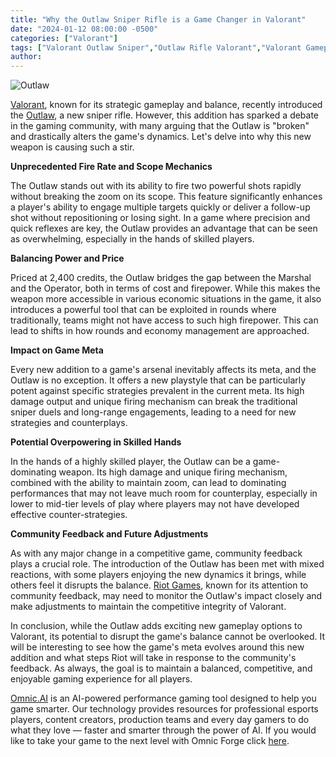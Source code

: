 ```yaml
---
title: "Why the Outlaw Sniper Rifle is a Game Changer in Valorant"
date: "2024-01-12 08:00:00 -0500"
categories: ["Valorant"]
tags: ["Valorant Outlaw Sniper","Outlaw Rifle Valorant","Valorant Gameplay Changes","Valorant Weapon Balance","New Sniper Rifle Valorant","Valorant Meta Shift","Valorant Competitive Play","Valorant Weapon Strategy","Valorant Game Updates","Valorant Outlaw Impact"]
author:
---
```


![Outlaw](/2024-01-12-Why-the-Outlaw-Sniper-Rifle-is-a-Game-Changer-in-Valorant.png)

[Valorant](https://playvalorant.com/en-us/), known for its strategic gameplay and balance, recently introduced the [Outlaw](https://playvalorant.com/en-us/news/game-updates/a-new-addition-to-the-arsenal-outlaw-insights/), a new sniper rifle. However, this addition has sparked a debate in the gaming community, with many arguing that the Outlaw is "broken" and drastically alters the game's dynamics. Let's delve into why this new weapon is causing such a stir.

**Unprecedented Fire Rate and Scope Mechanics**

The Outlaw stands out with its ability to fire two powerful shots rapidly without breaking the zoom on its scope. This feature significantly enhances a player's ability to engage multiple targets quickly or deliver a follow-up shot without repositioning or losing sight. In a game where precision and quick reflexes are key, the Outlaw provides an advantage that can be seen as overwhelming, especially in the hands of skilled players.

**Balancing Power and Price**

Priced at 2,400 credits, the Outlaw bridges the gap between the Marshal and the Operator, both in terms of cost and firepower. While this makes the weapon more accessible in various economic situations in the game, it also introduces a powerful tool that can be exploited in rounds where traditionally, teams might not have access to such high firepower. This can lead to shifts in how rounds and economy management are approached.

**Impact on Game Meta**

Every new addition to a game's arsenal inevitably affects its meta, and the Outlaw is no exception. It offers a new playstyle that can be particularly potent against specific strategies prevalent in the current meta. Its high damage output and unique firing mechanism can break the traditional sniper duels and long-range engagements, leading to a need for new strategies and counterplays.

**Potential Overpowering in Skilled Hands**

In the hands of a highly skilled player, the Outlaw can be a game-dominating weapon. Its high damage and unique firing mechanism, combined with the ability to maintain zoom, can lead to dominating performances that may not leave much room for counterplay, especially in lower to mid-tier levels of play where players may not have developed effective counter-strategies.

**Community Feedback and Future Adjustments**

As with any major change in a competitive game, community feedback plays a crucial role. The introduction of the Outlaw has been met with mixed reactions, with some players enjoying the new dynamics it brings, while others feel it disrupts the balance. [Riot Games](https://www.riotgames.com/en), known for its attention to community feedback, may need to monitor the Outlaw's impact closely and make adjustments to maintain the competitive integrity of Valorant.

In conclusion, while the Outlaw adds exciting new gameplay options to Valorant, its potential to disrupt the game's balance cannot be overlooked. It will be interesting to see how the game's meta evolves around this new addition and what steps Riot will take in response to the community's feedback. As always, the goal is to maintain a balanced, competitive, and enjoyable gaming experience for all players.


[Omnic.AI](https://www.omnic.ai/) is an AI-powered performance gaming tool designed to help you game smarter. Our technology provides resources for professional esports players, content creators, production teams and every day gamers to do what they love — faster and smarter through the power of AI. If you would like to take your game to the next level with Omnic Forge click [here](https://forge.omnic.ai/).